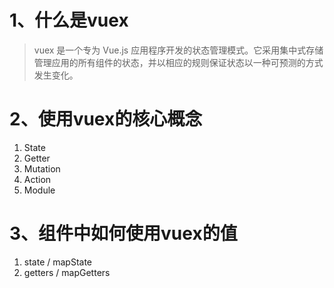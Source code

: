 # 1、什么是vuex
> vuex 是一个专为 Vue.js 应用程序开发的状态管理模式。它采用集中式存储管理应用的所有组件的状态，并以相应的规则保证状态以一种可预测的方式发生变化。

# 2、使用vuex的核心概念
1. State
2. Getter
3. Mutation
4. Action
5. Module

# 3、组件中如何使用vuex的值
1. state / mapState
2. getters /  mapGetters
